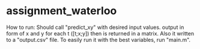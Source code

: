 # assignment_waterloo
How to run:
Should call "predict_xy" with desired input values. output in form of x and y for each t ([t;x;y]) then is returned in a matrix. Also it 
written to a "output.csv" file.
To easily run it with the best variables, run "main.m".
